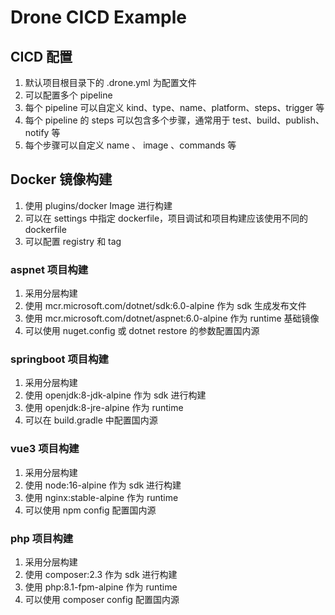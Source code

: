 # Drone CICD Example

## CICD 配置

1. 默认项目根目录下的 .drone.yml 为配置文件
1. 可以配置多个 pipeline
1. 每个 pipeline 可以自定义 kind、type、name、platform、steps、trigger 等
1. 每个 pipeline 的 steps 可以包含多个步骤，通常用于 test、build、publish、notify 等
1. 每个步骤可以自定义 name 、 image 、commands 等

## Docker 镜像构建

1. 使用 plugins/docker Image 进行构建
1. 可以在 settings 中指定 dockerfile，项目调试和项目构建应该使用不同的 dockerfile
1. 可以配置 registry 和 tag

### aspnet 项目构建

1. 采用分层构建
1. 使用 mcr.microsoft.com/dotnet/sdk:6.0-alpine 作为 sdk 生成发布文件
1. 使用 mcr.microsoft.com/dotnet/aspnet:6.0-alpine 作为 runtime 基础镜像
1. 可以使用 nuget.config 或 dotnet restore 的参数配置国内源

### springboot 项目构建

1. 采用分层构建
1. 使用 openjdk:8-jdk-alpine 作为 sdk 进行构建
1. 使用 openjdk:8-jre-alpine 作为 runtime
1. 可以在 build.gradle 中配置国内源

### vue3 项目构建

1. 采用分层构建
1. 使用 node:16-alpine 作为 sdk 进行构建
1. 使用 nginx:stable-alpine 作为 runtime
1. 可以使用 npm config 配置国内源

### php 项目构建

1. 采用分层构建
1. 使用 composer:2.3 作为 sdk 进行构建
1. 使用 php:8.1-fpm-alpine 作为 runtime
1. 可以使用 composer config 配置国内源